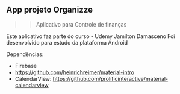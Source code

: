 ## App projeto Organizze

>> Aplicativo para Controle de finanças

Este aplicativo faz parte do curso - Udemy Jamilton Damasceno
Foi desenvolvido para estudo da plataforma Android

Dependências:
- Firebase
- https://github.com/heinrichreimer/material-intro
- CalendarView: https://github.com/prolificinteractive/material-calendarview